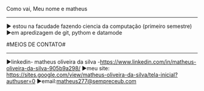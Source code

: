 Como vai, Meu nome e matheus 
_____________________________________________________________________________
▶ estou na facudade fazendo ciencia da computação (primeiro semestre)
▶em apredizagem de git, pythom e datamode

#MEIOS DE CONTATO#
_____________________________________________________________________________
▶linkedin- matheus oliveira da silva -https://www.linkedin.com/in/matheus-oliveira-da-silva-905b9a298/
▶meu site: https://sites.google.com/view/matheus-oliveira-da-silva/tela-inicial?authuser=0
▶email:matheus277@sempreceub.com
